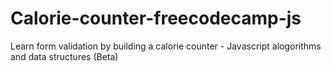 # Calorie-counter-freecodecamp-js
Learn form validation by building a calorie counter  - Javascript alogorithms and data structures (Beta)
